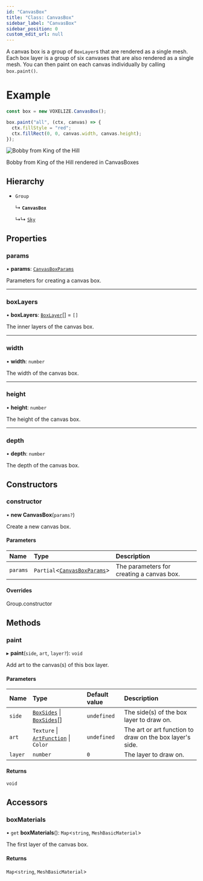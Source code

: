 ```yaml
---
id: "CanvasBox"
title: "Class: CanvasBox"
sidebar_label: "CanvasBox"
sidebar_position: 0
custom_edit_url: null
---
```


A canvas box is a group of `BoxLayer`s that are rendered as a single mesh.
Each box layer is a group of six canvases that are also rendered as a single mesh.
You can then paint on each canvas individually by calling `box.paint()`.

# Example
```ts
const box = new VOXELIZE.CanvasBox();

box.paint("all", (ctx, canvas) => {
  ctx.fillStyle = "red";
  ctx.fillRect(0, 0, canvas.width, canvas.height);
});
```

![Bobby from King of the Hill](/img/bobby-canvas-box.png)

<p style={{textAlign: "center", color: "gray", fontSize: "0.8rem"}}>Bobby from King of the Hill rendered in CanvasBoxes</p>

## Hierarchy

- `Group`

  ↳ **`CanvasBox`**

  ↳↳ [`Sky`](Sky.md)

## Properties

### params

• **params**: [`CanvasBoxParams`](../modules.md#canvasboxparams-74)

Parameters for creating a canvas box.

___

### boxLayers

• **boxLayers**: [`BoxLayer`](BoxLayer.md)[] = `[]`

The inner layers of the canvas box.

___

### width

• **width**: `number`

The width of the canvas box.

___

### height

• **height**: `number`

The height of the canvas box.

___

### depth

• **depth**: `number`

The depth of the canvas box.

## Constructors

### constructor

• **new CanvasBox**(`params?`)

Create a new canvas box.

#### Parameters

| Name | Type | Description |
| :------ | :------ | :------ |
| `params` | `Partial`<[`CanvasBoxParams`](../modules.md#canvasboxparams-74)\> | The parameters for creating a canvas box. |

#### Overrides

Group.constructor

## Methods

### paint

▸ **paint**(`side`, `art`, `layer?`): `void`

Add art to the canvas(s) of this box layer.

#### Parameters

| Name | Type | Default value | Description |
| :------ | :------ | :------ | :------ |
| `side` | [`BoxSides`](../modules.md#boxsides-74) \| [`BoxSides`](../modules.md#boxsides-74)[] | `undefined` | The side(s) of the box layer to draw on. |
| `art` | `Texture` \| [`ArtFunction`](../modules.md#artfunction-74) \| `Color` | `undefined` | The art or art function to draw on the box layer's side. |
| `layer` | `number` | `0` | The layer to draw on. |

#### Returns

`void`

## Accessors

### boxMaterials

• `get` **boxMaterials**(): `Map`<`string`, `MeshBasicMaterial`\>

The first layer of the canvas box.

#### Returns

`Map`<`string`, `MeshBasicMaterial`\>
